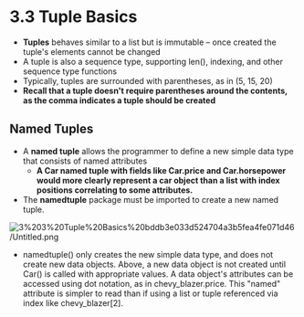 # 3.3 Tuple Basics

- **Tuples** behaves similar to a list but is immutable – once created the tuple's elements cannot be changed
- A tuple is also a sequence type, supporting len(), indexing, and other sequence type functions
- Typically, tuples are surrounded with parentheses, as in (5, 15, 20)
- **Recall that a tuple doesn't require parentheses around the contents, as the comma indicates a tuple should be created**

## Named Tuples

- A **named tuple** allows the programmer to define a new simple data type that consists of named attributes
    - **A Car named tuple with fields like Car.price and Car.horsepower would more clearly represent a car object than a list with index positions correlating to some attributes.**
- The **namedtuple** package must be imported to create a new named tuple.

![3%203%20Tuple%20Basics%20bddb3e033d524704a3b5fea4fe071d46/Untitled.png](3%203%20Tuple%20Basics%20bddb3e033d524704a3b5fea4fe071d46/Untitled.png)

- namedtuple() only creates the new simple data type, and does not create new data objects. Above, a new data object is not created until Car() is called with appropriate values. A data object's attributes can be accessed using dot notation, as in chevy_blazer.price. This "named" attribute is simpler to read than if using a list or tuple referenced via index like chevy_blazer[2].